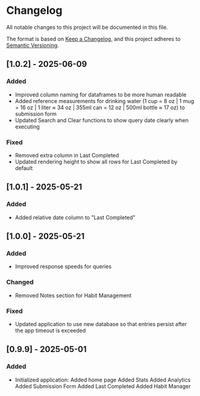 # Changelog

All notable changes to this project will be documented in this file.

The format is based on [Keep a Changelog](https://keepachangelog.com/en/1.0.0/),
and this project adheres to [Semantic Versioning](https://semver.org/spec/v2.0.0.html).

## [1.0.2] - 2025-06-09

### Added 

- Improved column naming for dataframes to be more human readable
- Added reference measurements for drinking water (1 cup = 8 oz | 1 mug = 16 oz | 1 liter ≈ 34 oz | 355ml can = 12 oz | 500ml bottle ≈ 17 oz) to submission form
- Updated Search and Clear functions to show query date clearly when executing

### Fixed

- Removed extra column in Last Completed
- Updated rendering height to show all rows for Last Completed by default

## [1.0.1] - 2025-05-21

### Added 

- Added relative date column to "Last Completed"

## [1.0.0] - 2025-05-21

### Added 

- Improved response speeds for queries

### Changed

- Removed Notes section for Habit Management

### Fixed

- Updated application to use new database so that entries persist after the app timeout is exceeded

## [0.9.9] - 2025-05-01

### Added

- Initialized application:
    Added home page
    Added Stats
    Added Analytics
    Added Submission Form
    Added Last Completed
    Added Habit Manager
